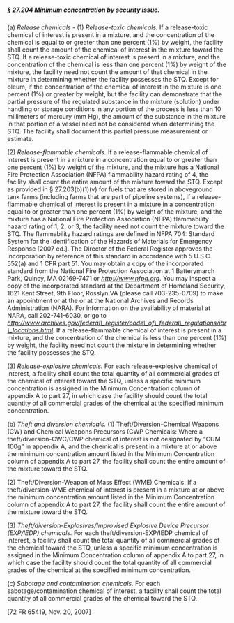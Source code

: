 ##### § 27.204 Minimum concentration by security issue. #####

(a) *Release chemicals* - (1) *Release-toxic chemicals.* If a release-toxic chemical of interest is present in a mixture, and the concentration of the chemical is equal to or greater than one percent (1%) by weight, the facility shall count the amount of the chemical of interest in the mixture toward the STQ. If a release-toxic chemical of interest is present in a mixture, and the concentration of the chemical is less than one percent (1%) by weight of the mixture, the facility need not count the amount of that chemical in the mixture in determining whether the facility possesses the STQ. Except for oleum, if the concentration of the chemical of interest in the mixture is one percent (1%) or greater by weight, but the facility can demonstrate that the partial pressure of the regulated substance in the mixture (solution) under handling or storage conditions in any portion of the process is less than 10 millimeters of mercury (mm Hg), the amount of the substance in the mixture in that portion of a vessel need not be considered when determining the STQ. The facility shall document this partial pressure measurement or estimate.

(2) *Release-flammable chemicals.* If a release-flammable chemical of interest is present in a mixture in a concentration equal to or greater than one percent (1%) by weight of the mixture, and the mixture has a National Fire Protection Association (NFPA) flammability hazard rating of 4, the facility shall count the entire amount of the mixture toward the STQ. Except as provided in § 27.203(b)(1)(v) for fuels that are stored in aboveground tank farms (including farms that are part of pipeline systems), if a release-flammable chemical of interest is present in a mixture in a concentration equal to or greater than one percent (1%) by weight of the mixture, and the mixture has a National Fire Protection Association (NFPA) flammability hazard rating of 1, 2, or 3, the facility need not count the mixture toward the STQ. The flammability hazard ratings are defined in NFPA 704: Standard System for the Identification of the Hazards of Materials for Emergency Response [2007 ed.]. The Director of the Federal Register approves the incorporation by reference of this standard in accordance with 5 U.S.C. 552(a) and 1 CFR part 51. You may obtain a copy of the incorporated standard from the National Fire Protection Association at 1 Batterymarch Park, Quincy, MA 02169-7471 or *http://www.nfpa.org.* You may inspect a copy of the incorporated standard at the Department of Homeland Security, 1621 Kent Street, 9th Floor, Rosslyn VA (please call 703-235-0709) to make an appointment or at the or at the National Archives and Records Administration (NARA). For information on the availability of material at NARA, call 202-741-6030, or go to *http://www.archives.gov/federal\_register/code\_of\_federal\_regulations/ibr\_locations.html.* If a release-flammable chemical of interest is present in a mixture, and the concentration of the chemical is less than one percent (1%) by weight, the facility need not count the mixture in determining whether the facility possesses the STQ.

(3) *Release-explosive chemicals.* For each release-explosive chemical of interest, a facility shall count the total quantity of all commercial grades of the chemical of interest toward the STQ, unless a specific minimum concentration is assigned in the Minimum Concentration column of appendix A to part 27, in which case the facility should count the total quantity of all commercial grades of the chemical at the specified minimum concentration.

(b) *Theft and diversion chemicals.* (1) Theft/Diversion-Chemical Weapons (CW) and Chemical Weapons Precursors (CWP Chemicals: Where a theft/diversion-CWC/CWP chemical of interest is not designated by “CUM 100g” in appendix A, and the chemical is present in a mixture at or above the minimum concentration amount listed in the Minimum Concentration column of appendix A to part 27, the facility shall count the entire amount of the mixture toward the STQ.

(2) Theft/Diversion-Weapon of Mass Effect (WME) Chemicals: If a theft/diversion-WME chemical of interest is present in a mixture at or above the minimum concentration amount listed in the Minimum Concentration column of appendix A to part 27, the facility shall count the entire amount of the mixture toward the STQ.

(3) *Theft/diversion-Explosives/Improvised Explosive Device Precursor (EXP/IEDP) chemicals.* For each theft/diversion-EXP/IEDP chemical of interest, a facility shall count the total quantity of all commercial grades of the chemical toward the STQ, unless a specific minimum concentration is assigned in the Minimum Concentration column of appendix A to part 27, in which case the facility should count the total quantity of all commercial grades of the chemical at the specified minimum concentration.

(c) *Sabotage and contamination chemicals.* For each sabotage/contamination chemical of interest, a facility shall count the total quantity of all commercial grades of the chemical toward the STQ.

[72 FR 65419, Nov. 20, 2007]